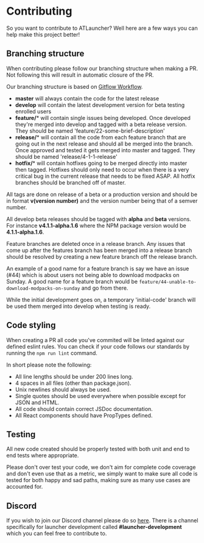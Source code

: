 # Contributing
So you want to contribute to ATLauncher? Well here are a few ways you can help make this project better!

## Branching structure
When contributing please follow our branching structure when making a PR. Not following this will result in automatic closure of the PR.

Our branching structure is based on [Gitflow Workflow](https://www.atlassian.com/git/tutorials/comparing-workflows/gitflow-workflow).

 - **master** will always contain the code for the latest release
 - **develop** will contain the latest development version for beta testing enrolled users
 - **feature/*** will contain single issues being developed. Once developed they're merged into develop and tagged with a beta release version. They should be named 'feature/22-some-brief-description'
 - **release/*** will contain all the code from each feature branch that are going out in the next release and should all be merged into the branch. Once approved and tested it gets merged into master
                 and tagged. They should be named 'release/4-1-1-release'
 - **hotfix/*** will contain hotfixes going to be merged directly into master then tagged. Hotfixes should only need to occur when there is a very critical bug in the current release that needs to be
                fixed ASAP. All hotfix branches should be branched off of master.

All tags are done on release of a beta or a production version and should be in format **v(version number)** and the version number being that of a semver number.

All develop beta releases should be tagged with **alpha** and **beta** versions. For instance **v4.1.1-alpha.1.6** where the NPM package version would be **4.1.1-alpha.1.6**.

Feature branches are deleted once in a release branch. Any issues that come up after the features branch has been merged into a release branch should be resolved by creating a new feature branch off
the release branch.

An example of a good name for a feature branch is say we have an issue (#44) which is about users not being able to download modpacks on Sunday. A good name for a feature branch would be
`feature/44-unable-to-download-modpacks-on-sunday` and go from there.

While the initial development goes on, a temporary 'initial-code' branch will be used them merged into develop when testing is ready.

## Code styling
When creating a PR all code you've commited will be linted against our defined eslint rules. You can check if your code follows our standards by running the `npm run lint` command.

In short please note the following:

 - All line lengths should be under 200 lines long.
 - 4 spaces in all files (other than package.json).
 - Unix newlines should always be used.
 - Single quotes should be used everywhere when possible except for JSON and HTML.
 - All code should contain correct JSDoc documentation.
 - All React components should have PropTypes defined.
 
## Testing
All new code created should be properly tested with both unit and end to end tests where appropriate.

Please don't over test your code, we don't aim for complete code coverage and don't even use that as a metric, we simply want to make sure all code is tested for both happy and sad paths, making sure
as many use cases are accounted for.

## Discord
If you wish to join our Discord channel please do so [here](https://atl.pw/discord). There is a channel specifically for launcher development called **#launcher-development** which you can feel free
to contribute to.